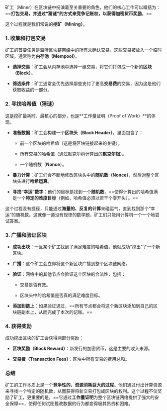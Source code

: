 矿工（Miner）在区块链中扮演着至关重要的角色，他们的核心工作可以概括为：==**打包交易，并通过“猜谜”的方式来竞争记账权，以获得加密货币奖励**。==

这个过程就是我们常说的**挖矿（Mining）**。

### 1. 收集和打包交易

矿工的首要任务是监听区块链网络中的所有未确认交易。这些交易被放入一个临时区域，通常称为**内存池（Mempool）**。

- **选择交易**：矿工会从内存池中选择一组交易，将它们打包成一个新的**区块（Block）**。
    
- **筛选条件**：矿工通常会优先选择那些支付了更高**交易费**的交易，因为这是他们获取收益的一部分。
    

### 2. 寻找哈希值（猜谜）

这是挖矿最耗时、最核心的部分，也是**工作量证明（Proof of Work）**的体现。

- **准备数据**：矿工会构建一个**区块头（Block Header）**，里面包含了：
    
    - 前一个区块的哈希值（这是将区块链接起来的关键）。
        
    - 所有交易的哈希值（通过默克尔树计算出的**默克尔根**）。
        
    - 一个随机数（**Nonce**）。
        
- **暴力计算**：矿工们会不断地修改区块头中的**随机数（Nonce）**，然后对整个区块头进行**哈希运算**。
    
- **寻找“幸运”数字**：他们的目标是找到一个**随机数**，==使得计算出的哈希值满足一个**特定的难度目标**（例如，哈希值必须以若干个零开头）。==
    

这个过程没有捷径，只能通过**海量的、反复的计算**来碰运气，直到找到那个“幸运”的随机数。这就像一道没有规律的数学题，矿工们只能用计算机一个一个地尝试答案。

### 3. 广播和验证区块

- **成功出块**：一旦某个矿工找到了满足难度的哈希值，他就成功“挖出”了一个新区块。
    
- **广播**：这个矿工会立即将这个新区块广播到整个区块链网络。
    
- **验证**：网络中的其他节点会验证这个区块的合法性，包括：
    
    - 交易是否有效。
        
    - 区块头中的哈希值是否真的满足难度目标。
        
- **添加到链上**：如果验证通过，==所有节点都会将这个新区块添加到自己的区块链副本上，从而完成了本次的记账。==
    

### 4. 获得奖励

成功挖出区块的矿工会获得两部分奖励：

- **区块奖励（Block Reward）**：新发行的加密货币，这是主要的收入来源。
    
- **交易费（Transaction Fees）**：区块中所有交易的费用总和。
    

### 总结

矿工的工作本质上是一个**竞争性的、资源消耗巨大的过程**。他们通过付出计算资源来寻找一个特定的随机数，从而获得将新交易打包成区块的权利。这个过程不仅奖励了矿工，更重要的是，==它通过**工作量证明**为整个区块链网络提供了强大的安全保障==，使得任何试图篡改数据的行为都变得极其昂贵和困难。